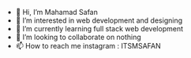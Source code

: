 - 👋 Hi, I’m Mahamad Safan
- 👀 I’m interested in web development and designing
- 🌱 I’m currently learning full stack web development
- 💞️ I’m looking to collaborate on nothing
- 📫 How to reach me instagram : ITSMSAFAN

<!---
itssafan/itssafan is a ✨ special ✨ repository because its `README.md` (this file) appears on your GitHub profile.
You can click the Preview link to take a look at your changes.
--->
